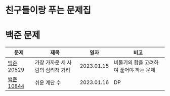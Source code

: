 # 친구들이랑 푸는 문제집 

# 백준 문제
| 문제                                                | 제목                  | 일자         | 비고 | 
|---------------------------------------------------|---------------------|------------|----|
| [백준 20529](https://www.acmicpc.net/problem/20529) | 가장 가까운 세 사람의 심리적 거리 | 2023.01.15 | 비둘기의 합을 고려하여 풀어야 하는 문제 |
| [백준 10844](https://www.acmicpc.net/problem/10844) | 쉬운 계단 수| 2023.01.16 | DP |







